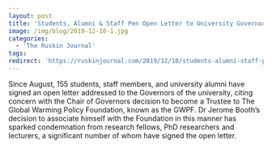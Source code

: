 ```yaml
---
layout: post
title: 'Students, Alumni & Staff Pen Open Letter to University Governors'
image: /img/blog/2019-12-10-1.jpg
categories:
  - 'The Ruskin Journal'
tags:
redirect: 'https://ruskinjournal.com/2019/12/10/students-alumni-staff-pen-open-letter-to-university-governors/'
---
```


Since August, 155 students, staff members, and university alumni have signed an open letter addressed to the Governors of the university, citing concern with the Chair of Governors decision to become a Trustee to The Global Warming Policy Foundation, known as the GWPF. Dr Jerome Booth’s decision to associate himself with the Foundation in this manner has sparked condemnation from research fellows, PhD researchers and lecturers, a significant number of whom have signed the open letter.
